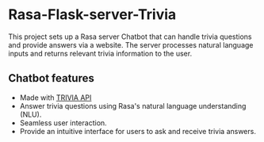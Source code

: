 # Rasa-Flask-server-Trivia


This project sets up a Rasa server Chatbot that can handle trivia questions and provide answers via a website. The server processes natural language inputs and returns relevant trivia information to the user.

## Chatbot features

- Made with [TRIVIA API](https://opentdb.com)
- Answer trivia questions using Rasa's natural language understanding (NLU).
- Seamless user interaction.
- Provide an intuitive interface for users to ask and receive trivia answers.
